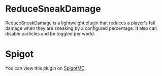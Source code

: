 # ReduceSneakDamage

ReduceSneakDamage is a lightweight plugin that reduces a player's fall damage when they are sneaking by a configured
percentage. It also can disable particles and be toggled per world.

# Spigot

You can view this plugin on [SpigotMC](https://www.spigotmc.org/resources/reducesneakdamage.64357/).
